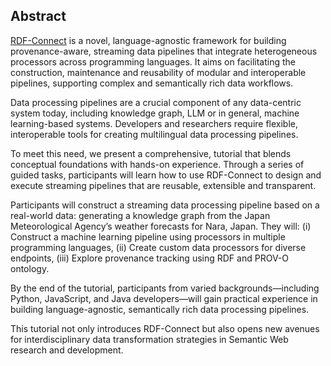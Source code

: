 ## Abstract
<!-- Context -->
[RDF-Connect](https://github.com/rdf-connect/) is a novel, language-agnostic framework for building provenance-aware,
streaming data pipelines that integrate heterogeneous processors across programming languages. It aims on facilitating the construction, maintenance and reusability of modular and interoperable pipelines, supporting complex and semantically rich data workflows.
<!-- Need -->
Data processing pipelines are a crucial component of any data-centric system today,
including knowledge graph, LLM or in general, machine learning-based systems. 
Developers and researchers require flexible, interoperable tools for creating multilingual data processing pipelines.
<!-- Task -->
To meet this need, we present a comprehensive, tutorial that blends conceptual foundations with hands-on
experience. Through a series of guided tasks, participants will learn how to use RDF-Connect to design and execute
streaming pipelines that are reusable, extensible and transparent.
<br class='screen-only' />
<!-- Object -->
Participants will construct a streaming data processing pipeline based on a real-world data: generating a knowledge
graph from the Japan Meteorological Agency’s weather forecasts for Nara, Japan. They will: (i) Construct a machine
learning pipeline using processors in multiple programming languages, (ii) Create custom data processors for diverse
endpoints, (iii) Explore provenance tracking using RDF and PROV-O ontology.
<!-- Conclusion -->
By the end of the tutorial, participants from varied backgrounds—including Python, JavaScript, and Java developers—will
gain practical experience in building language-agnostic, semantically rich data processing pipelines.
<!-- Perspectives -->
This tutorial not only introduces RDF-Connect but also opens new avenues for interdisciplinary data transformation
strategies in Semantic Web research and development.
